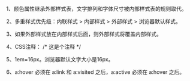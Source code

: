 1、颜色属性继承外部样式表，文字排列和字体尺寸被内部样式表的规则取代。

2、多重样式优先级：内联样式 > 内部样式 > 外部样式 > 浏览器默认样式。

3、如果外部样式放在内部样式后面，则外部样式将覆盖内部样式。

4、CSS注释： /* 这是个注释 */

5、1em=16px。浏览器默认文字大小是16px。

6、a:hover 必须在 a:link 和 a:visited 之后，a:active 必须在 a:hover 之后。
